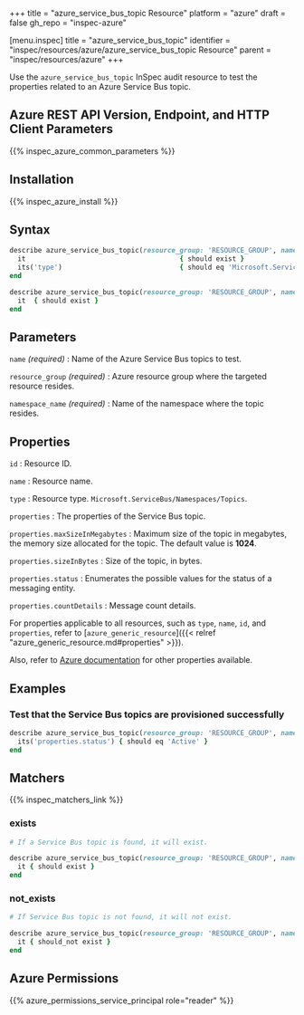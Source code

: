 +++
title = "azure_service_bus_topic Resource"
platform = "azure"
draft = false
gh_repo = "inspec-azure"

[menu.inspec]
title = "azure_service_bus_topic"
identifier = "inspec/resources/azure/azure_service_bus_topic Resource"
parent = "inspec/resources/azure"
+++

Use the `azure_service_bus_topic` InSpec audit resource to test the properties related to an Azure Service Bus topic.

## Azure REST API Version, Endpoint, and HTTP Client Parameters

{{% inspec_azure_common_parameters %}}

## Installation

{{% inspec_azure_install %}}

## Syntax

```ruby
describe azure_service_bus_topic(resource_group: 'RESOURCE_GROUP', namespace_name: 'SERVICE_BUS_NAMESPACE_NAME', name: 'SERVICE_BUS_NAMESPACE') do
  it                                      { should exist }
  its('type')                             { should eq 'Microsoft.ServiceBus/Namespaces/Topics' }
end
```

```ruby
describe azure_service_bus_topic(resource_group: 'RESOURCE_GROUP', namespace_name: 'SERVICE_BUS_NAMESPACE_NAME', name: 'SERVICE_BUS_NAMESPACE') do
  it  { should exist }
end
```

## Parameters

`name` _(required)_
: Name of the Azure Service Bus topics to test.

`resource_group` _(required)_
: Azure resource group where the targeted resource resides.

`namespace_name` _(required)_
: Name of the namespace where the topic resides.

## Properties

`id`
: Resource ID.

`name`
: Resource name.

`type`
: Resource type. `Microsoft.ServiceBus/Namespaces/Topics`.

`properties`
: The properties of the Service Bus topic.

`properties.maxSizeInMegabytes`
: Maximum size of the topic in megabytes, the memory size allocated for the topic. The default value is **1024**.

`properties.sizeInBytes`
: Size of the topic, in bytes.

`properties.status`
: Enumerates the possible values for the status of a messaging entity.

`properties.countDetails`
: Message count details.

For properties applicable to all resources, such as `type`, `name`, `id`, and `properties`, refer to [`azure_generic_resource`]({{< relref "azure_generic_resource.md#properties" >}}).

Also, refer to [Azure documentation](https://docs.microsoft.com/en-us/rest/api/servicebus/stable/topics/get) for other properties available.

## Examples

### Test that the Service Bus topics are provisioned successfully

```ruby
describe azure_service_bus_topic(resource_group: 'RESOURCE_GROUP', namespace_name: 'SERVICE_BUS_NAMESPACE_NAME', name: 'SERVICE_BUS_NAMESPACE') do
  its('properties.status') { should eq 'Active' }
end
```

## Matchers

{{% inspec_matchers_link %}}

### exists

```ruby
# If a Service Bus topic is found, it will exist.

describe azure_service_bus_topic(resource_group: 'RESOURCE_GROUP', namespace_name: 'SERVICE_BUS_NAMESPACE_NAME', name: 'SERVICE_BUS_NAMESPACE') do
  it { should exist }
end
```

### not_exists

```ruby
# If Service Bus topic is not found, it will not exist.

describe azure_service_bus_topic(resource_group: 'RESOURCE_GROUP', namespace_name: 'SERVICE_BUS_NAMESPACE_NAME', name: 'SERVICE_BUS_NAMESPACE') do
  it { should_not exist }
end
```

## Azure Permissions

{{% azure_permissions_service_principal role="reader" %}}
